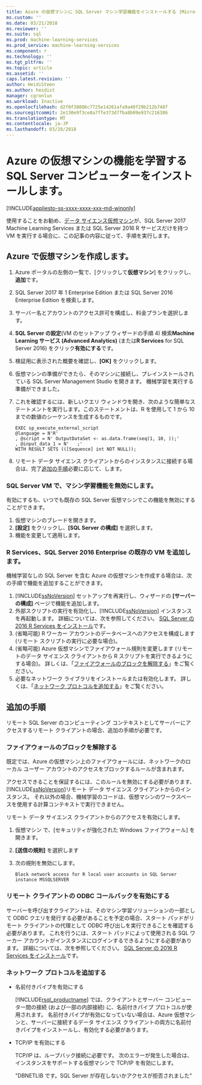 ```yaml
---
title: Azure の仮想マシンに SQL Server マシン学習機能をインストールする |Microsoft ドキュメント
ms.custom: ''
ms.date: 03/21/2018
ms.reviewer: ''
ms.suite: sql
ms.prod: machine-learning-services
ms.prod_service: machine-learning-services
ms.component: r
ms.technology: ''
ms.tgt_pltfrm: ''
ms.topic: article
ms.assetid: ''
caps.latest.revision: ''
author: HeidiSteen
ms.author: heidist
manager: cgronlun
ms.workload: Inactive
ms.openlocfilehash: d2f0f38086c7725e14261afa9a40f29b212b748f
ms.sourcegitcommit: 2e130e9f3ce8a7ffe373d7fba8b09e937c216386
ms.translationtype: MT
ms.contentlocale: ja-JP
ms.lasthandoff: 03/28/2018
---
```

# <a name="install-sql-server-machine-learning-features-on-an-azure-virtual-machine"></a>Azure の仮想マシンの機能を学習する SQL Server コンピューターをインストールします。
[!INCLUDE[appliesto-ss-xxxx-xxxx-xxx-md-winonly](../../includes/appliesto-ss-xxxx-xxxx-xxx-md-winonly.md)]
 
使用することをお勧め、[データ サイエンス仮想マシン](ttps://docs.microsoft.com/azure/machine-learning/data-science-virtual-machine/provision-vm)が、SQL Server 2017 Machine Learning Services または SQL Server 2016 R サービスだけを持つ VM を実行する場合に、この記事の内容に従って、手順を実行します。

## <a name="create-a-virtual-machine-on-azure"></a>Azure で仮想マシンを作成します。

1. Azure ポータルの左側の一覧で、[クリックして**仮想マシン**] をクリックし、**追加**です。
2. SQL Server 2017 年 1 Enterprise Edition または SQL Server 2016 Enterprise Edition を検索します。
3. サーバー名とアカウントのアクセス許可を構成し、料金プランを選択します。
4. **SQL Server の設定**(VM のセットアップ ウィザードの手順 4) 検索**Machine Learning サービス (Advanced Analytics)** (または**R Services** for SQL Server 2016) をクリック**有効にする**です。
5. 検証用に表示された概要を確認し、**[OK]** をクリックします。
6. 仮想マシンの準備ができたら、そのマシンに接続し、プレインストールされている SQL Server Management Studio を開きます。 機械学習を実行する準備ができました。
7. これを確認するには、新しいクエリ ウィンドウを開き、次のような簡単なステートメントを実行します。このステートメントは、R を使用して 1 から 10 までの数値のシーケンスを生成するものです。

    ```
    EXEC sp_execute_external_script
    @language = N'R'
    , @script = N' OutputDataSet <- as.data.frame(seq(1, 10, ));'
    , @input_data_1 = N'   ;'
    WITH RESULT SETS (([Sequence] int NOT NULL));
    ```

6. リモート データ サイエンス クライアントからのインスタンスに接続する場合は、完了[追加の手順](#additional-steps)必要に応じて、します。

### <a name="disable-machine-learning-features-on-a-sql-server-vm"></a>SQL Server VM で、マシン学習機能を無効にします。

有効にするも、いつでも既存の SQL Server 仮想マシンでこの機能を無効にすることができます。

1. 仮想マシンのブレードを開きます。
2. **[設定]** をクリックし、**[SQL Server の構成]** を選択します。
3. 機能を変更して適用します。

### <a name="existing"></a>R Services、SQL Server 2016 Enterprise の既存の VM を追加します。

機械学習なしの SQL Server を含む Azure の仮想マシンを作成する場合は、次の手順で機能を追加することができます。

1. [!INCLUDE[ssNoVersion](../../includes/ssnoversion-md.md)] セットアップを再実行し、ウィザードの **[サーバーの構成]** ページで機能を追加します。
2. 外部スクリプトの実行を有効化し、[!INCLUDE[ssNoVersion](../../includes/ssnoversion-md.md)] インスタンスを再起動します。 詳細については、次を参照してください。 [SQL Server の 2016 R Services をインストール](../install/sql-r-services-windows-install.md)です。
3. (省略可能) R ワーカー アカウントのデータベースへのアクセスを構成します (リモート スクリプトの実行に必要な場合)。
4. (省略可能) Azure 仮想マシンでファイアウォール規則を変更します (リモートのデータ サイエンス クライアントから R スクリプトを実行できるようにする場合)。 詳しくは、「[ファイアウォールのブロックを解除する](#firewall)」をご覧ください。
5. 必要なネットワーク ライブラリをインストールまたは有効化します。 詳しくは、「[ネットワーク プロトコルを追加する](#network)」をご覧ください。

## <a name="additional-steps"></a>追加の手順

リモート SQL Server のコンピューティング コンテキストとしてサーバーにアクセスするリモート クライアントの場合、追加の手順が必要です。

### <a name="firewall"></a>ファイアウォールのブロックを解除する

既定では、Azure の仮想マシン上のファイアウォールには、ネットワークのローカル ユーザー アカウントのアクセスをブロックするルールが含まれます。

アクセスできることを保証するには、このルールを無効にする必要があります、[!INCLUDE[ssNoVersion](../../includes/ssnoversion-md.md)]リモート データ サイエンス クライアントからのインスタンス。  それ以外の場合、機械学習のコードは、仮想マシンのワークスペースを使用する計算コンテキストで実行できません。

リモート データ サイエンス クライアントからのアクセスを有効にします。

1. 仮想マシン で、[セキュリティが強化された Windows ファイアウォール] を開きます。
2. **[送信の規則]** を選択します
3. 次の規則を無効にします。
  
     `Block network access for R local user accounts in SQL Server instance MSSQLSERVER`
  
### <a name="enable-odbc-callbacks-for-remote-clients"></a>リモート クライアントの ODBC コールバックを有効にする

サーバーを呼び出すクライアントは、そのマシン学習ソリューションの一部として ODBC クエリを発行する必要があることを予定の場合、スタート パッドがリモート クライアントの代理として ODBC 呼び出しを実行できることを確認する必要があります。 これを行うには、スタート パッドによって使用される SQL ワーカー アカウントがインスタンスにログインするできるようにする必要があります。
詳細については、次を参照してください。 [SQL Server の 2016 R Services をインストール](../install/sql-r-services-windows-install.md)です。

### <a name="network"></a>ネットワーク プロトコルを追加する

+ 名前付きパイプを有効にする
  
  [!INCLUDE[rsql_productname](../../includes/rsql-productname-md.md)] では、クライアントとサーバー コンピューター間の接続 (および一部の内部接続) に、名前付きパイプ プロトコルが使用されます。 名前付きパイプが有効になっていない場合は、Azure 仮想マシンと、サーバーに接続するデータ サイエンス クライアントの両方に名前付きパイプをインストールし、有効化する必要があります。
  
+ TCP/IP を有効にする

  TCP/IP は、ループバック接続に必要です。 次のエラーが発生した場合は、インスタンスをサポートする仮想マシンで TCP/IP を有効にします。

  "DBNETLIB です。SQL Server が存在しないかアクセスが拒否されました"
